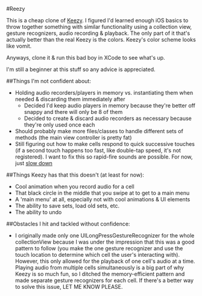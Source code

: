 #Reezy

This is a cheap clone of [Keezy](http://keezy.co). I figured I'd learned enough iOS basics to throw together something with similar functionality using a collection
view, gesture recognizers, audio recording & playback. The only part of
it that's actually better than the real Keezy is the colors. Keezy's color scheme looks like vomit.

Anyways, clone it & run this bad boy in XCode to see what's up.

I'm still a beginner at this stuff so any advice is appreciated.

##Things I'm not confident about:
* Holding audio recorders/players in memory vs. instantiating them when
  needed & discarding them immediately after
  * Decided I'd keep audio players in memory because they're better off
    snappy and there will only be 8 of them
  * Decided to create & discard audio recorders as necessary because
    they're only used once each
* Should probably make more files/classes to handle different sets of
  methods (the main view controller is pretty fat)
* Still figuring out how to make cells respond to quick successive
  touches (if a second touch happens too fast, like double-tap speed,
  it's not registered). I want to fix this so rapid-fire sounds are
  possible. For now, just [slow down](https://www.youtube.com/watch?v=fJdqw-JzW08)

##Things Keezy has that this doesn't (at least for now):
* Cool animation when you record audio for a cell
* That black circle in the middle that you swipe at to get to a
  main menu
* A 'main menu' at all, especially not with cool animations & UI
  elements
* The ability to save sets, load old sets, etc.
* The ability to undo

##Obstacles I hit and tackled without confidence:
* I originally made only one UILongPressGestureRecognizer for the whole
  collectionView because I was under the impression that this was a good
  pattern to follow (you make the one gesture recognizer and use the touch 
  location to determine which cell the user's interacting with). However, 
  this only allowed for the playback of one cell's audio at a time. 
  Playing audio from multiple cells simultaneously is a big part of why 
  Keezy is so much fun, so I ditched the memory-efficient pattern and made 
  separate gesture recognizers for each cell. If there's a better way to 
  solve this issue, LET ME KNOW PLEASE.
